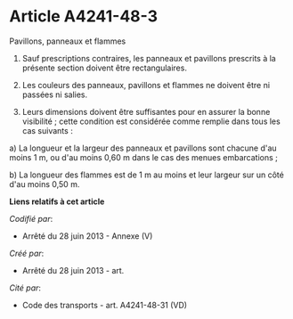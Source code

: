 # Article A4241-48-3

Pavillons, panneaux et flammes 

1. Sauf prescriptions contraires, les panneaux et pavillons prescrits à la présente section doivent être rectangulaires. 

2. Les couleurs des panneaux, pavillons et flammes ne doivent être ni passées ni salies. 

3. Leurs dimensions doivent être suffisantes pour en assurer la bonne visibilité ; cette condition est considérée comme
remplie dans tous les cas suivants : 

a) La longueur et la largeur des panneaux et pavillons sont chacune d'au moins 1 m, ou d'au moins 0,60 m dans le cas des
menues embarcations ; 

b) La longueur des flammes est de 1 m au moins et leur largeur sur un côté d'au moins 0,50 m.

**Liens relatifs à cet article**

_Codifié par_:

  - Arrêté du 28 juin 2013 -  Annexe (V)

_Créé par_:

  - Arrêté du 28 juin 2013 - art.

_Cité par_:

  - Code des transports - art. A4241-48-31 (VD)
